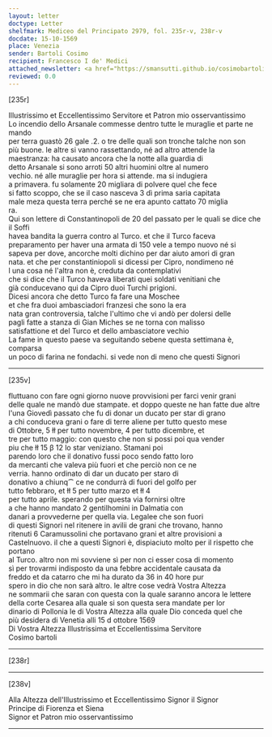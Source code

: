 ```yaml
---
layout: letter
doctype: Letter
shelfmark: Mediceo del Principato 2979, fol. 235r-v, 238r-v
docdate: 15-10-1569
place: Venezia
sender: Bartoli Cosimo
recipient: Francesco I de' Medici
attached_newsletter: <a href="https://smansutti.github.io/cosimobartoli/texts/3080_159/">3080_159</a>
reviewed: 0.0
---
```


[235r]  
  
  
Illustrissimo et Eccellentissimo Servitore et Patron mio osservantissimo  
Lo incendio dello Arsanale commesse dentro tutte le muraglie et parte ne mando  
per terra guastò 26 gale .2. o tre delle quali son tronche talche non son  
più buone. le altre si vanno rassettando, né ad altro attende la  
maestranza: ha causato ancora che la notte alla guardia di  
detto Arsanale si sono arroti 50 altri huomini oltre al numero  
vechio. né alle muraglie per hora si attende. ma si indugiera  
a primavera. fu solamente 20 migliara di polvere quel che fece  
si fatto scoppo, che se il caso nasceva 3 dì prima saria capitata  
male meza questa terra perché se ne era apunto cattato 70 miglia  
ra.  
Qui son lettere di Constantinopoli de 20 del passato per le quali se dice che il Soffi  
havea bandita la guerra contro al Turco. et che il Turco faceva  
preparamento per haver una armata di 150 vele a tempo nuovo né si  
sapeva per dove, ancorche molti dichino per dar aiuto amori di gran  
nata. et che per constantiniopoli si dicessi per Cipro, nondimeno né  
l una cosa né l'altra non è, creduta da contemplativi  
che si dice che il Turco haveva liberati quei soldati venitiani che  
già conducevano qui da Cipro duoi Turchi prigioni.  
Dicesi ancora che detto Turco fa fare una Moschee  
et che fra duoi ambasciadori franzesi che sono la era  
nata gran controversia, talche l'ultimo che vi andò per dolersi delle  
pagli fatte a stanza di Gian Miches se ne torna con malisso  
satisfattione et del Turco et dello ambasciatore vechio  
La fame in questo paese va seguitando sebene questa settimana è, comparsa  
un poco di farina ne fondachi. si vede non di meno che questi Signori  
  
---  

[235v]  
  
  
fluttuano con fare ogni giorno nuove provvisioni per farci venir grani  
delle quale ne mandò due stampate. et doppo queste ne han fatte due altre  
l'una Giovedì passato che fu di donar un ducato per star di grano  
a chi conduceva grani o fare di terre aliene per tutto questo mese  
di Ottobre, 5 łł  per tutto novembre, 4 per tutto dicembre, et  
tre per tutto maggio: con questo che non si possi poi qua vender  
piu che łł 15 β 12 lo star veniziano. Stamani poi  
parendo loro che il donativo fussi poco sendo fatto loro  
da mercanti che valeva più fuori et che perciò non ce ne  
verria. hanno ordinato di dar un ducato per staro di  
donativo a chiunq⁀ ce ne condurrà di fuori del golfo per  
tutto febbraro, et łł 5 per tutto marzo et łł 4  
per tutto aprile. sperando per questa via fornirsi oltre  
a che hanno mandato 2 gentilhomini in Dalmatia con  
danari a provvederne per quella via. Legalee che son fuori  
di questi Signori nel ritenere in avilii de grani che trovano, hanno  
ritenuti 6 Caramussolini che portavano grani et altre provisioni a  
Castelnuovo. il che a questi Signori è, dispiaciuto molto per il rispetto che portano  
al Turco. altro non mi sovviene sì per non ci esser cosa di momento  
sì per trovarmi indisposto da una febbre accidentale causata da  
freddo et da catarro che mi ha durato da 36 in 40 hore pur  
spero in dio che non sarà altro. le altre cose vedrà Vostra Altezza  
ne sommarii che saran con questa con la quale saranno ancora le lettere  
della corte Cesarea alla quale si son questa sera mandate per lor  
dinario di Pollonia le di Vostra Altezza alla quale Dio conceda quel che  
più desidera di Venetia alli 15 d ottobre 1569  
Di Vostra Altezza Illustrissima et Eccellentissima Servitore  
Cosimo bartoli  
  
---  

[238r]  
  
  
  
---  

[238v]  
  
  
Alla Altezza dell'Illustrissimo et Eccellentissimo Signor il Signor  
Principe di Fiorenza et Siena  
Signor et Patron mio osservantissimo  
  
---  

